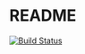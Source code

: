 # README

[![Build Status](https://travis-ci.org/egobude/test-travis.svg?branch=master)](https://travis-ci.org/egobude/test-travis)
